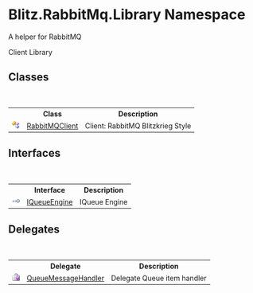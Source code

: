 # Blitz.RabbitMq.Library Namespace
A helper for RabbitMQ 

Client Library


## Classes
&nbsp;<table><tr><th></th><th>Class</th><th>Description</th></tr><tr><td>![Public class](media/pubclass.gif "Public class")</td><td><a href="634d14c2-6ad6-cb56-a220-3e2df1335f4b.md">RabbitMQClient</a></td><td>
Client: RabbitMQ Blitzkrieg Style</td></tr></table>

## Interfaces
&nbsp;<table><tr><th></th><th>Interface</th><th>Description</th></tr><tr><td>![Public interface](media/pubinterface.gif "Public interface")</td><td><a href="a4afde45-3699-1078-58f4-5918c6b33139.md">IQueueEngine</a></td><td>
IQueue Engine</td></tr></table>

## Delegates
&nbsp;<table><tr><th></th><th>Delegate</th><th>Description</th></tr><tr><td>![Public delegate](media/pubdelegate.gif "Public delegate")</td><td><a href="d61f53b6-f6fd-a2a6-e199-3d51044b40da.md">QueueMessageHandler</a></td><td>
Delegate Queue item handler</td></tr></table>&nbsp;
